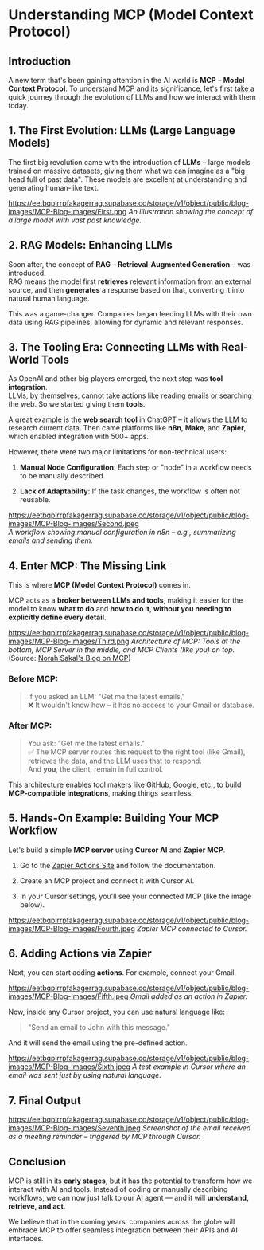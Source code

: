 # Understanding MCP (Model Context Protocol)

## Introduction

A new term that's been gaining attention in the AI world is **MCP** – **Model Context Protocol**. To understand MCP and its significance, let's first take a quick journey through the evolution of LLMs and how we interact with them today.

## 1. The First Evolution: LLMs (Large Language Models)

The first big revolution came with the introduction of **LLMs** – large models trained on massive datasets, giving them what we can imagine as a "big head full of past data". These models are excellent at understanding and generating human-like text.

https://eetbqplrrpfakagerrag.supabase.co/storage/v1/object/public/blog-images/MCP-Blog-Images/First.png
*An illustration showing the concept of a large model with vast past knowledge.*

## 2. RAG Models: Enhancing LLMs

Soon after, the concept of **RAG** – **Retrieval-Augmented Generation** – was introduced.  
RAG means the model first **retrieves** relevant information from an external source, and then **generates** a response based on that, converting it into natural human language.

This was a game-changer. Companies began feeding LLMs with their own data using RAG pipelines, allowing for dynamic and relevant responses.

## 3. The Tooling Era: Connecting LLMs with Real-World Tools

As OpenAI and other big players emerged, the next step was **tool integration**.  
LLMs, by themselves, cannot take actions like reading emails or searching the web. So we started giving them **tools**.

A great example is the **web search tool** in ChatGPT – it allows the LLM to research current data. Then came platforms like **n8n**, **Make**, and **Zapier**, which enabled integration with 500+ apps.

However, there were two major limitations for non-technical users:

1. **Manual Node Configuration**: Each step or "node" in a workflow needs to be manually described.
    
2. **Lack of Adaptability**: If the task changes, the workflow is often not reusable.

https://eetbqplrrpfakagerrag.supabase.co/storage/v1/object/public/blog-images/MCP-Blog-Images/Second.jpeg  
*A workflow showing manual configuration in n8n – e.g., summarizing emails and sending them.*

## 4. Enter MCP: The Missing Link

This is where **MCP (Model Context Protocol)** comes in.

MCP acts as a **broker between LLMs and tools**, making it easier for the model to know **what to do** and **how to do it**, **without you needing to explicitly define every detail**.

https://eetbqplrrpfakagerrag.supabase.co/storage/v1/object/public/blog-images/MCP-Blog-Images/Third.png
*Architecture of MCP: Tools at the bottom, MCP Server in the middle, and MCP Clients (like you) on top.*  
(Source: [Norah Sakal's Blog on MCP](https://norahsakal.com/blog/mcp-vs-api-model-context-protocol-explained/))

### Before MCP:

> If you asked an LLM: "Get me the latest emails,"  
> ❌ It wouldn't know how – it has no access to your Gmail or database.

### After MCP:

> You ask: "Get me the latest emails."  
> ✅ The MCP server routes this request to the right tool (like Gmail), retrieves the data, and the LLM uses that to respond.  
> And **you**, the client, remain in full control.

This architecture enables tool makers like GitHub, Google, etc., to build **MCP-compatible integrations**, making things seamless.

## 5. Hands-On Example: Building Your MCP Workflow

Let's build a simple **MCP server** using **Cursor AI** and **Zapier MCP**.

1. Go to the [Zapier Actions Site](https://actions.zapier.com/) and follow the documentation.
    
2. Create an MCP project and connect it with Cursor AI.
    
3. In your Cursor settings, you'll see your connected MCP (like the image below).

https://eetbqplrrpfakagerrag.supabase.co/storage/v1/object/public/blog-images/MCP-Blog-Images/Fourth.jpeg
*Zapier MCP connected to Cursor.*

## 6. Adding Actions via Zapier

Next, you can start adding **actions**. For example, connect your Gmail.

https://eetbqplrrpfakagerrag.supabase.co/storage/v1/object/public/blog-images/MCP-Blog-Images/Fifth.jpeg 
*Gmail added as an action in Zapier.*

Now, inside any Cursor project, you can use natural language like:

> "Send an email to John with this message."

And it will send the email using the pre-defined action.

https://eetbqplrrpfakagerrag.supabase.co/storage/v1/object/public/blog-images/MCP-Blog-Images/Sixth.jpeg
*A test example in Cursor where an email was sent just by using natural language.*

## 7. Final Output

https://eetbqplrrpfakagerrag.supabase.co/storage/v1/object/public/blog-images/MCP-Blog-Images/Seventh.jpeg
*Screenshot of the email received as a meeting reminder – triggered by MCP through Cursor.*

## Conclusion

MCP is still in its **early stages**, but it has the potential to transform how we interact with AI and tools. Instead of coding or manually describing workflows, we can now just talk to our AI agent — and it will **understand, retrieve, and act**.

We believe that in the coming years, companies across the globe will embrace MCP to offer seamless integration between their APIs and AI interfaces.
